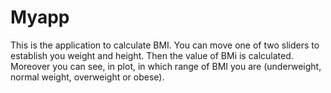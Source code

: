 # Myapp
This is the application to calculate BMI.
You can move one of two sliders to establish you weight and height.
Then the value of BMi is calculated.
Moreover you can see, in plot, in which range of BMI you are (underweight, normal weight, overweight or obese).
